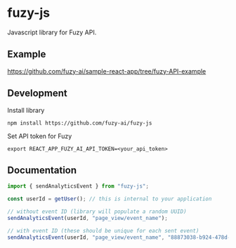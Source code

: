 # fuzy-js
Javascript library for Fuzy API.

## Example
https://github.com/fuzy-ai/sample-react-app/tree/fuzy-API-example

## Development

Install library
```shell
npm install https://github.com/fuzy-ai/fuzy-js
```

Set API token for Fuzy
```shell
export REACT_APP_FUZY_AI_API_TOKEN=<your_api_token>
```

## Documentation

```js
import { sendAnalyticsEvent } from "fuzy-js";

const userId = getUser(); // this is internal to your application

// without event ID (library will populate a random UUID)
sendAnalyticsEvent(userId, "page_view/event_name");

// with event ID (these should be unique for each sent event)
sendAnalyticsEvent(userId, "page_view/event_name", "88873038-b924-478d-bbae-7ed3e0cb4a83");
```
